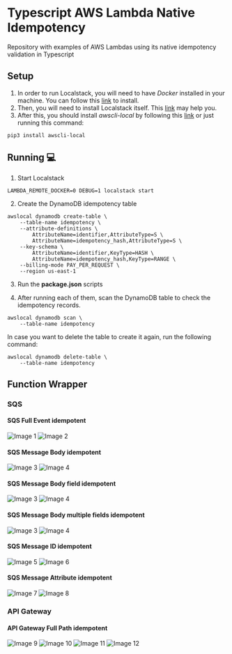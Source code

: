 # Typescript AWS Lambda Native Idempotency
Repository with examples of AWS Lambdas using its native idempotency validation in Typescript

## Setup
1. In order to run Localstack, you will need to have *Docker* installed in your machine. 
You can follow this [link](https://www.digitalocean.com/community/tutorials/how-to-install-and-use-docker-on-ubuntu-20-04-pt) to install.
2. Then, you will need to install Localstack itself. 
This [link](https://github.com/localstack/localstack) may help you.
3. After this, you should install *awscli-local* by following this [link](https://pypi.org/project/awscli-local/) or just running this command:

``` shell
pip3 install awscli-local
```

## Running :computer:
1. Start Localstack
``` shell
LAMBDA_REMOTE_DOCKER=0 DEBUG=1 localstack start
```

2. Create the DynamoDB idempotency table
``` shell
awslocal dynamodb create-table \
    --table-name idempotency \
    --attribute-definitions \
        AttributeName=identifier,AttributeType=S \
        AttributeName=idempotency_hash,AttributeType=S \
    --key-schema \
        AttributeName=identifier,KeyType=HASH \
        AttributeName=idempotency_hash,KeyType=RANGE \
    --billing-mode PAY_PER_REQUEST \
    --region us-east-1
```

3. Run the **package.json** scripts

4. After running each of them, scan the DynamoDB table to check the idempotency records.
``` shell
awslocal dynamodb scan \
    --table-name idempotency
```

In case you want to delete the table to create it again, run the following command:
``` shell
awslocal dynamodb delete-table \
    --table-name idempotency
```

## Function Wrapper

### SQS

#### SQS Full Event idempotent
![Image 1](https://github.com/gabrielleandro0801/typescript-aws-lambda-native-idempotency/blob/master/images/fn-wrapper/sqs/sqs-full-event.png)
![Image 2](https://github.com/gabrielleandro0801/typescript-aws-lambda-native-idempotency/blob/master/images/fn-wrapper/sqs/sqs-full-event-data.png)

#### SQS Message Body idempotent
![Image 3](https://github.com/gabrielleandro0801/typescript-aws-lambda-native-idempotency/blob/master/images/fn-wrapper/sqs/sqs-message-body.png)
![Image 4](https://github.com/gabrielleandro0801/typescript-aws-lambda-native-idempotency/blob/master/images/fn-wrapper/sqs/sqs-message-body-data.jpeg)

#### SQS Message Body field idempotent
![Image 3](https://github.com/gabrielleandro0801/typescript-aws-lambda-native-idempotency/blob/master/images/fn-wrapper/sqs/sqs-message-body-field.png)
![Image 4](https://github.com/gabrielleandro0801/typescript-aws-lambda-native-idempotency/blob/master/images/fn-wrapper/sqs/sqs-message-body-field-data.jpeg)

#### SQS Message Body multiple fields idempotent
![Image 3](https://github.com/gabrielleandro0801/typescript-aws-lambda-native-idempotency/blob/master/images/fn-wrapper/sqs/sqs-message-body-mutliple-fields.png)
![Image 4](https://github.com/gabrielleandro0801/typescript-aws-lambda-native-idempotency/blob/master/images/fn-wrapper/sqs/sqs-message-body-mutliple-fields-data.jpeg)

#### SQS Message ID idempotent
![Image 5](https://github.com/gabrielleandro0801/typescript-aws-lambda-native-idempotency/blob/master/images/fn-wrapper/sqs/sqs-message-id.png)
![Image 6](https://github.com/gabrielleandro0801/typescript-aws-lambda-native-idempotency/blob/master/images/fn-wrapper/sqs/sqs-message-id-data.png)

#### SQS Message Attribute idempotent
![Image 7](https://github.com/gabrielleandro0801/typescript-aws-lambda-native-idempotency/blob/master/images/fn-wrapper/sqs/sqs-message-attribute.png)
![Image 8](https://github.com/gabrielleandro0801/typescript-aws-lambda-native-idempotency/blob/master/images/fn-wrapper/sqs/sqs-message-attribute-data.png)

### API Gateway

#### API Gateway Full Path idempotent
![Image 9](https://github.com/gabrielleandro0801/typescript-aws-lambda-native-idempotency/blob/master/images/fn-wrapper/api-gateway/api-gw-full-path-1.png)
![Image 10](https://github.com/gabrielleandro0801/typescript-aws-lambda-native-idempotency/blob/master/images/fn-wrapper/api-gateway/api-gw-full-path-2.png)
![Image 11](https://github.com/gabrielleandro0801/typescript-aws-lambda-native-idempotency/blob/master/images/fn-wrapper/api-gateway/api-gw-full-path-data-1.png)
![Image 12](https://github.com/gabrielleandro0801/typescript-aws-lambda-native-idempotency/blob/master/images/fn-wrapper/api-gateway/api-gw-full-path-data-2.png)
